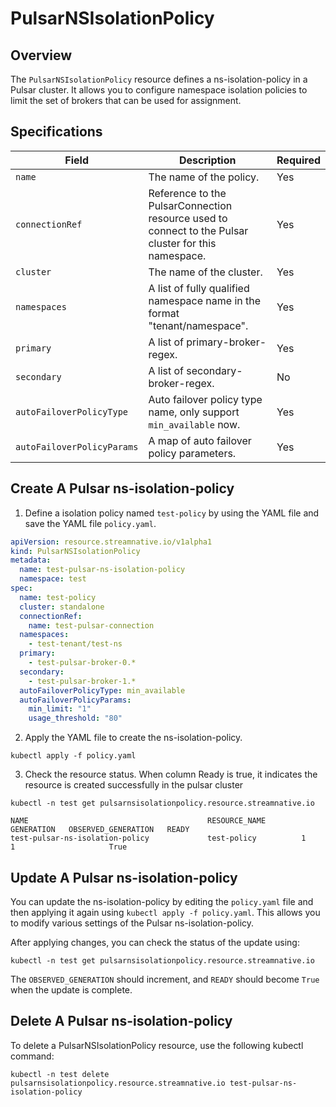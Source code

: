 # PulsarNSIsolationPolicy

## Overview

The `PulsarNSIsolationPolicy` resource defines a ns-isolation-policy in a Pulsar cluster. It allows you to configure namespace isolation policies to limit the set of brokers that can be used for assignment.

## Specifications

| Field                      | Description                                                                                          | Required |
|----------------------------|------------------------------------------------------------------------------------------------------|----------|
| `name`                     | The name of the policy.                                                                              | Yes      |
| `connectionRef`            | Reference to the PulsarConnection resource used to connect to the Pulsar cluster for this namespace. | Yes      |
| `cluster`                  | The name of the cluster.                                                                             | Yes      |
| `namespaces`               | A list of fully qualified namespace name in the format "tenant/namespace".                           | Yes      |
| `primary`                  | A list of primary-broker-regex.                                                                      | Yes      |
| `secondary`                | A list of secondary-broker-regex.                                                                    | No       |
| `autoFailoverPolicyType`   | Auto failover policy type name, only support `min_available` now.                                    | Yes      |
| `autoFailoverPolicyParams` | A map of auto failover policy parameters.                                                            | Yes      |


## Create A Pulsar ns-isolation-policy

1. Define a isolation policy named `test-policy` by using the YAML file and save the YAML file `policy.yaml`.
```yaml
apiVersion: resource.streamnative.io/v1alpha1
kind: PulsarNSIsolationPolicy
metadata:
  name: test-pulsar-ns-isolation-policy
  namespace: test
spec:
  name: test-policy
  cluster: standalone
  connectionRef:
    name: test-pulsar-connection
  namespaces:
    - test-tenant/test-ns
  primary:
    - test-pulsar-broker-0.*
  secondary:
    - test-pulsar-broker-1.*
  autoFailoverPolicyType: min_available
  autoFailoverPolicyParams:
    min_limit: "1"
    usage_threshold: "80"
```

2. Apply the YAML file to create the ns-isolation-policy.

```shell
kubectl apply -f policy.yaml
```

3. Check the resource status. When column Ready is true, it indicates the resource is created successfully in the pulsar cluster

```shell
kubectl -n test get pulsarnsisolationpolicy.resource.streamnative.io
```

```shell
NAME                                        RESOURCE_NAME        GENERATION   OBSERVED_GENERATION   READY
test-pulsar-ns-isolation-policy             test-policy          1            1                     True
```

## Update A Pulsar ns-isolation-policy

You can update the ns-isolation-policy by editing the `policy.yaml` file and then applying it again using `kubectl apply -f policy.yaml`. This allows you to modify various settings of the Pulsar ns-isolation-policy.

After applying changes, you can check the status of the update using:

```shell
kubectl -n test get pulsarnsisolationpolicy.resource.streamnative.io
```
The `OBSERVED_GENERATION` should increment, and `READY` should become `True` when the update is complete.

## Delete A Pulsar ns-isolation-policy

To delete a PulsarNSIsolationPolicy resource, use the following kubectl command:

```shell
kubectl -n test delete pulsarnsisolationpolicy.resource.streamnative.io test-pulsar-ns-isolation-policy
```
